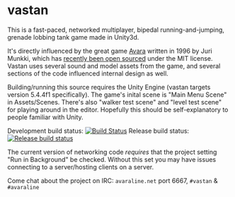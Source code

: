 vastan
======

This is a fast-paced, networked multiplayer, bipedal running-and-jumping, grenade lobbing tank game made in Unity3d. 

It's directly influenced by the great game [Avara](https://en.wikipedia.org/wiki/Avara) written in 1996 by Juri Munkki, which has [recently been open sourced](https://github.com/jmunkki/Avara) under the MIT license. Vastan uses several sound and model assets from the game, and several sections of the code influenced internal design as well. 

Building/running this source requires the Unity Engine (vastan targets version 5.4.4f1 specifically). The game's inital scene is "Main Menu Scene" in Assets/Scenes. There's also "walker test scene" and "level test scene" for playing around in the editor. Hopefully this should be self-explanatory to people familiar with Unity.

Development build status: [![Build Status](https://travis-ci.org/assertivist/vastan-unity.svg?branch=development)](https://travis-ci.org/assertivist/vastan-unity)
Release build status: [![Release build status](https://travis-ci.org/assertivist/vastan-unity.svg?branch=master)](https://travis-ci.org/assertivist/vastan-unity)

The current version of networking code _requires_ that the project setting "Run in Background" be checked. Without this set you may have issues connecting to a server/hosting clients on a server.

Come chat about the project on IRC: `avaraline.net` port 6667, `#vastan` & `#avaraline`
